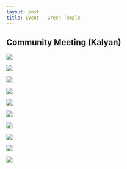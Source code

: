 ```yaml
---
layout: post
title: Event - Green Temple
---
```


## Community Meeting (Kalyan)

<a href='https://photos.google.com/share/AF1QipP-atvqiU9F_vNf9ur42AOqmWFo_CVmjbB8tNHmFCnc7Gce-Yt6OBYXDLvEQ2iY-w?key=T1JtSHJrRkRpU3E0WFdVRU10WXdZcF9xLUVONXRB&source=ctrlq.org'><img src='https://lh3.googleusercontent.com/ZPBeWouS1mXZi6TuEqEpWB7QnPEpT-jbA6PcDqMnu-PpVi2pKCaxtBfMuBOd1mom9F0XpKnQaYa96NrzHKBZVmLWAAJFXkPWUxywcogixpEogC1xD_5X9CFeLLA7LbjU2IhxeA' /></a>

<a href='https://photos.google.com/share/AF1QipMZnx_5qk-Gk0cznGhjCfok5SrJG02y-5trfeFbeJ9e19vBsJQw8rG7390K4fKUvA?key=elBfeXVQblFyQ2p1QmdQeG9aWDZPMTVwV1dXTUd3&source=ctrlq.org'><img src='https://lh3.googleusercontent.com/uf5ptMGmZqCQWfz6v2BqVjnzML_W4GN7iPbvrpfuJ6SEk8WXMSGclMfCD0WK_RxGtvFbsnJIukE8vS6xCsr35eYd18HTT-7RfQ1uj0m8-i8twIMnQk06NkWZ0Qdk0BvnaU1uPQ' /></a>

<a href='https://photos.google.com/share/AF1QipPKRdRuHOByY6fmjIDslAJHD31tkhau7bx7Adws3SqIY8OcMK3DlHUotgxn5X8-pw?key=OXRxdHRvTVpITlRSQm5DNzIxVTJPeHY0cFNqbzJR&source=ctrlq.org'><img src='https://lh3.googleusercontent.com/zL_NJJovu1rXYzO1Dc1qfbdFSBdBj2gkVouE6fCxs9S9vS8adYKzLmAR8rtrTdZl_bg4DiSj-nBZKQIcTOPWkwU56RxXpQJTvyH3EnPtRHabyHbDfXwzKnS2wY_xiSqDtposPQ' /></a>

<a href='https://photos.google.com/share/AF1QipMGYPxPoLDmY_7pikzqVerhfMxQ0Go8VLMa5R_PTwoT_FCTopMv8VhBAk16kb6fBA?key=WG9qS0cyczY0cnY4aFo3REVyWk9pdklvYm0yR2tR&source=ctrlq.org'><img src='https://lh3.googleusercontent.com/xXsvfMbCC9oaokcJ53e5rByhvj6TGKFhj_oaTGDvMNb9jfme-giDtccBDvRxk2cOAIN4-sk-_DmpMKURETRzNGV1C2KWq8zee5jx_rz7Q_tfkm20bHXUb06ZwYjzegfAudcqkQ' /></a>

<a href='https://photos.google.com/share/AF1QipN5C_Mcswz0X0J7OfG5M4MehGy5h9hylhBojpyVNr8Stp8a5UL1KDKTOBx-ioBXBQ?key=LWZMdjd4QU9LXzlWODlSbTlzUW9TckZ0QU1OZTd3&source=ctrlq.org'><img src='https://lh3.googleusercontent.com/DKngfADEadl9xPdrYQlJViaY2NWX9HgCOU7V6Q1skOC_TtGemf4EE9kLUBEFhpPmhO4S-BXCAcC63Ri8Xj2WZ_SECQsqwH-vkS6iQtvLYoNVogVmlLcXRyAgppUkVyfE8oByNw' /></a>

<a href='https://photos.google.com/share/AF1QipO2I4OApNqpSMO_XJkqCHwRS8BYjZ3G8cEiF8ppV8XQ1CjWuJ2lf0S7TIRPS2_S6g?key=c2gxSnBybjdxbHQ2N2lDQThzN3VxbTU0UmlXX1ln&source=ctrlq.org'><img src='https://lh3.googleusercontent.com/P8fsMrAPS8ZAVpFL6bBEARwyknH0EHX4wkHV3zbug6z0Q3y3en4b9Ekv-ZvW7tLuCnZ2c5fGtYA_Qn_XZaMkolsmaotvOtD103cBge289wQGcrwvhn_qqgNw_WjdHEGSyJKTFQ' /></a>

<a href='https://photos.google.com/share/AF1QipMNUYrAH87WA3RRYoWnZ2Ouas5qChPz1zto4HnmlHdlk3vwRvjTaEWfw-Dd0YkQYA?key=M3ZZcFYxUTJpdXVGNEMzS2plTDdfWGp4ckd2ZGNB&source=ctrlq.org'><img src='https://lh3.googleusercontent.com/QA5pZGuf6xGt4nXNrD7N4qLvStdf8uYdLl91kKwRAPCWYXedChtFQcse4jeNzzkXL_SpWYoB3Y9RJeH701Cmx6g9ylcdKpPqFUbH6ChxAckhcAe1_C-QvzdUyBpygIHVWFBIQA' /></a>

<a href='https://photos.google.com/share/AF1QipMevQToN16UlD705Rmv1PRQ3Mmv2IjPPXIFaIz0ccbvfasSO4wCpvyNX_v2PAvpqA?key=bE55SzlKTF9zX1cwQnJkUXNacE5VY0tRZUU2emRn&source=ctrlq.org'><img src='https://lh3.googleusercontent.com/1uHo7SRUVsJuFcT8hAR2CEonsk5TFnvIcWtMQ1ZPOdSSvwJcpjGJyA3Y1YBGtOk1DaGDaSMGDjhZkecddSrFOujkos7MNhZqi4NUA8mBRpK3eEyEaUn9fAt59HuD0HENKL5tcA' /></a>

<a href='https://photos.google.com/share/AF1QipPksojvrV5BOKa07A7s16y0EIRxZnkskVEFuR2KOYW9m1-VPuCo05vr-n_kFsEBYA?key=UzBMSjJBVktyMWQtblZvRHBkS1hDSVVqM1NWSjR3&source=ctrlq.org'><img src='https://lh3.googleusercontent.com/JJJtf62CAMPMDXWgFRalcIOz1z9XqRtDSoGWZJWH5cbt5QQ5bhl-ecsuLyr1adtfjmAgvfPe71X-Gg_WE0W9jHkM6QeiN6kliAA7IrWd1EXpADcoY5DeA27zvPzWRZBQiWeAJg' /></a>

<a href='https://photos.google.com/share/AF1QipPF-UluJE3mJc-n0SColzZ_QK5OKlAUcjM2cTymqEViZYFwMsvytwwB2SlNKoNw8Q?key=NkI4UFc3RUt0Vm1kOHBHN0hvNWE1TDdJb2hmVWRR&source=ctrlq.org'><img src='https://lh3.googleusercontent.com/nnmVuNT6HPAkf8Mo9UJeqdXZbiD0rlkHDHcratMW55KTE8E8R43Ths9rSsFmEc0k53oEaY1aT7OI3mQya9byDfTgI80AQQ3yqVKsiAVm1i3B943M37cWU5ltNXeug8r3kNWb7A' /></a>
